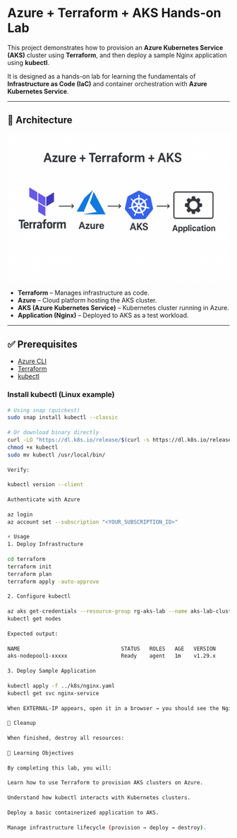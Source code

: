 # Azure + Terraform + AKS Hands-on Lab

This project demonstrates how to provision an **Azure Kubernetes Service (AKS)** cluster using **Terraform**, and then deploy a sample Nginx application using **kubectl**.

It is designed as a hands-on lab for learning the fundamentals of **Infrastructure as Code (IaC)** and container orchestration with **Azure Kubernetes Service**.

---

## 🚀 Architecture

![Architecture](Architecture.png)

- **Terraform** – Manages infrastructure as code.
- **Azure** – Cloud platform hosting the AKS cluster.
- **AKS (Azure Kubernetes Service)** – Kubernetes cluster running in Azure.
- **Application (Nginx)** – Deployed to AKS as a test workload.


---

## ✅ Prerequisites

- [Azure CLI](https://learn.microsoft.com/en-us/cli/azure/install-azure-cli)  
- [Terraform](https://developer.hashicorp.com/terraform/downloads)  
- [kubectl](https://kubernetes.io/docs/tasks/tools/)  

### Install kubectl (Linux example)
```bash
# Using snap (quickest)
sudo snap install kubectl --classic

# Or download binary directly
curl -LO "https://dl.k8s.io/release/$(curl -s https://dl.k8s.io/release/stable.txt)/bin/linux/amd64/kubectl"
chmod +x kubectl
sudo mv kubectl /usr/local/bin/

Verify:

kubectl version --client

Authenticate with Azure

az login
az account set --subscription "<YOUR_SUBSCRIPTION_ID>"

⚡ Usage
1. Deploy Infrastructure

cd terraform
terraform init
terraform plan
terraform apply -auto-approve

2. Configure kubectl

az aks get-credentials --resource-group rg-aks-lab --name aks-lab-cluster
kubectl get nodes

Expected output:

NAME                                STATUS   ROLES   AGE   VERSION
aks-nodepool1-xxxxx                 Ready    agent   1m    v1.29.x

3. Deploy Sample Application

kubectl apply -f ../k8s/nginx.yaml
kubectl get svc nginx-service

When EXTERNAL-IP appears, open it in a browser → you should see the Nginx welcome page 🎉.

🧹 Cleanup

When finished, destroy all resources:

📖 Learning Objectives

By completing this lab, you will:

Learn how to use Terraform to provision AKS clusters on Azure.

Understand how kubectl interacts with Kubernetes clusters.

Deploy a basic containerized application to AKS.

Manage infrastructure lifecycle (provision → deploy → destroy).

